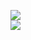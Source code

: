 [![](https://img.shields.io/badge/Made%20With-Github%20Spray-lightgrey.svg?style=for-the-badge&logo=github)](https://github.com/Annihil/github-spray#17082)  
[![](https://i.imgur.com/2DrTn0Z.gif)](https://github.com/Annihil/github-spray)